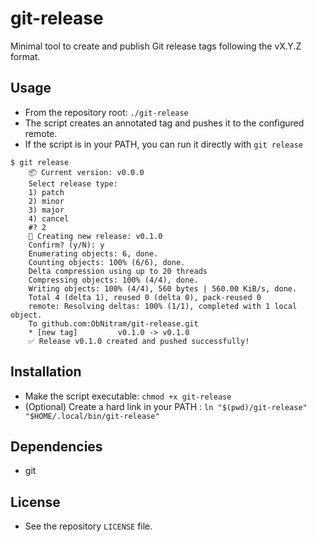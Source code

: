 # git-release

Minimal tool to create and publish Git release tags following the vX.Y.Z format.

## Usage
- From the repository root: `./git-release`
- The script creates an annotated tag and pushes it to the configured remote.
- If the script is in your PATH, you can run it directly with `git release`


```
$ git release 
    📦 Current version: v0.0.0
    Select release type:
    1) patch
    2) minor
    3) major
    4) cancel
    #? 2
    🚀 Creating new release: v0.1.0
    Confirm? (y/N): y
    Enumerating objects: 6, done.
    Counting objects: 100% (6/6), done.
    Delta compression using up to 20 threads
    Compressing objects: 100% (4/4), done.
    Writing objects: 100% (4/4), 560 bytes | 560.00 KiB/s, done.
    Total 4 (delta 1), reused 0 (delta 0), pack-reused 0
    remote: Resolving deltas: 100% (1/1), completed with 1 local object.
    To github.com:ObNitram/git-release.git
    * [new tag]         v0.1.0 -> v0.1.0
    ✅ Release v0.1.0 created and pushed successfully!
```

## Installation
- Make the script executable: `chmod +x git-release`
- (Optional) Create a hard link in your PATH : 
   `ln "$(pwd)/git-release" "$HOME/.local/bin/git-release"`


## Dependencies
- git

## License
- See the repository `LICENSE` file.